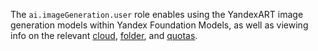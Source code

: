 The `ai.imageGeneration.user` role enables using the YandexART image generation models within Yandex Foundation Models, as well as viewing info on the relevant [cloud](../../../resource-manager/concepts/resources-hierarchy.md#cloud), [folder](../../../resource-manager/concepts/resources-hierarchy.md#folder), and [quotas](../../../foundation-models/concepts/limits.md#yandexgpt-quotas).
